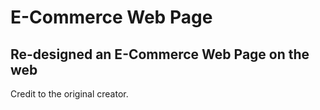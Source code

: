 # E-Commerce Web Page
## Re-designed an E-Commerce Web Page on the web
Credit to the original creator.  